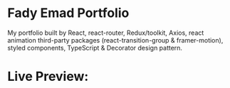 # Fady Emad Portfolio

My portfolio built by React, react-router, Redux/toolkit, Axios, react animation third-party packages (react-transition-group & framer-motion), styled components, TypeScript & Decorator design pattern.

# Live Preview:
